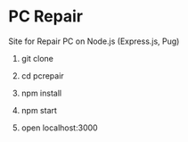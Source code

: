 # PC Repair 

Site for Repair PC on Node.js (Express.js, Pug)

1. git clone

2. cd pcrepair

3. npm install

4. npm start

5. open localhost:3000